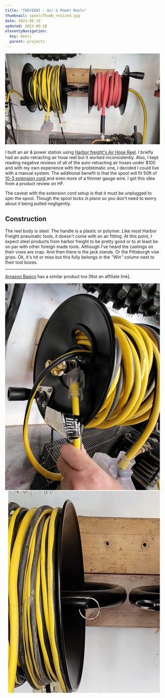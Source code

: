 ```yaml
---
title: "[REVIEW] - Air & Power Reels"
thumbnail: spoolsThumb_resized.jpg
date: 2023-06-10
updated: 2023-06-10
eleventyNavigation:
  key: Reels
  parent: projects
---
```


<div class="row">
    <img src="spools1_resized.jpg"/> 
</div>

<p>
  I built an air & power station using <a href="https://www.harborfreight.com/air-hose-reel-40131.html">Harbor freight's Air Hose Reel</a>. I briefly had an auto-retracting air hose reel but it worked inconsistently. Also, I kept reading negative reviews of all of the auto-retracting air hoses under $100 and with my own experience with the problematic one, I decided I could live with a manual system. The additional benefit is that the spool will fit 50ft of <a href="https://www.harborfreight.com/lawn-garden/outdoor-living/extension-cords/50-ft-x-103-gauge-triple-tap-extension-cord-yellow-62916.html"> 10-3 extension cord </a> and even more of a thinner gauge wire. I got this idea from a product review on HF.
</p>

<p>
The caveat with the extension cord setup is that it must be unplugged to spin the spool. Though the spool locks in place so you don't need to worry about it being pulled negligently. 
</p>

## Construction
<p>
  The reel body is steel. The handle is a plastic or polymer. Like most Harbor Freight pneumatic tools, it doesn't come with an air fitting. At this point, I expect steel products from harbor freight to be pretty good or to at least be on par with other foreign made tools. Although I've heard the castings on their vises are crap. And then there is the jack stands. Or the Pittsburgh vise grips. Ok, it's hit or miss but this fully belongs in the <em>"Win"</em> column next to their tool boxes.
</p>


<hr/>

<a href="https://www.amazon.com/AmazonBasics-Manual-Hose-Reel-Included/dp/B087RJK3GW/ref=asc_df_B087RJK3GW/?tag=hyprod-20&linkCode=df0&hvadid=532655541111&hvpos=&hvnetw=g&hvrand=2995081822018374626&hvpone=&hvptwo=&hvqmt=&hvdev=c&hvdvcmdl=&hvlocint=&hvlocphy=1027583&hvtargid=pla-1370522095180&th=1">Amazon Basics</a> has a similar product too [Not an affiliate link].



<div class="row">
  <div class="column">
    <img src="spools2_resized.jpg"/>  
  </div>
  <div class="column" style="padding-left:10px;" >
    <img src="spool-lock_resized.jpg"/>
  </div>
</div>

